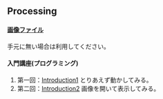 Processing
---
#### [画像ファイル](https://github.com/Fujiwara-Laboratory/processing/tree/master/Image)
手元に無い場合は利用してください。

#### 入門講座(プログラミング)
1. 第一回：[Introduction1](https://github.com/Fujiwara-Laboratory/processing/tree/master/Introduction1)
  とりあえず動かしてみる。
1. 第二回：[Introduction2](https://github.com/Fujiwara-Laboratory/processing/tree/master/Introduction2)
  画像を開いて表示してみる。
